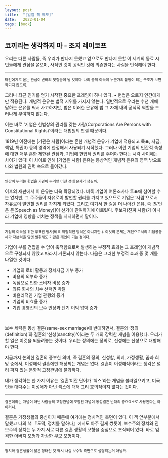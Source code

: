 ```yaml
---
layout: post
title:  "[일일 책 메모]"
date:   2022-01-04
tags: [book]
---
```

## 코끼리는 생각하지 마 - 조지 레이코프
우리는 다른 사람들, 즉 우리가 만나지 못했고 앞으로도 만나지 못할 이 세계의 동료 시민들에게 관심을 쏟으며, 사적인 것이 공적인 것에 의존한다는 사실을 인식해야 한다.
***
<small>타인에게로 쏟는 관심이 변화의 첫걸음이 될 것이다. 나의 공적 이득이 누군가의 불행이 되는 구조가 보편화되지 않도록.</small>

그러나 최근 인기를 얻기 시작한 중요한 프레임이 하나 있다.     • 헌법은 오로지 인간에게만 적용된다.     개념적 은유는 법적 지위를 가지지 않는다. 일반적으로 우리는 수천 개에 달하는 은유를 써서 사고하지만, 법은 이러한 은유에 법 그 자체 내의 공식적 역할을 드러나게 부여하지 않는다.

이는 바로 ‘기업은 헌법상의 권리를 갖는 사람(Corporations Are Persons with Constitutional Rights)’이라는 대법원의 판결 때문이다.

1819년 이전에는 [기관은 사람]이라는 흔한 개념적 은유가 기업에 적용되고 목표, 자금, 책임, 특권3) 등의 영역에 한정해서 사용되기 시작했다. 그러나 이런 기업의 인간적 속성에 대한 매우 흔한 제한된 관점과, 기업에 헌법적 권리를 주어야 한다는 시각 사이에는 차이가 있다! 이 차이로 인해 [기업은 사람] 은유는 통상적인 개념적 은유의 영역 밖으로 나와 법원의 권력 속으로 들어갔다.
***
<small>인간이 누리는 헌법을 기관이 누리면 어떤 점에 문제가 생길까.</small>

이후의 재판에서 이 은유는 더욱 확장되었다. 비록 기업이 여론조사나 투표에 참여할 수는 없지만, 그 주주들이 자유로이 발언할 권리를 가지고 있으므로 기업은 ‘사람’으로서 자유로이 발언할 권리를 가지게 되었다. 그리고 여기서 한 걸음 더 나아간 은유, 즉 [발언은 돈(Speech as Money)]이 선거에 관여하기에 이르렀다. 후보자(진짜 사람)가 아니라 기업에 영향을 끼치는 정책을 지지하면서 말이다.
***
<small>기업의 이득을 위한 투표권 행사(비록 직접적인 방식은 아니지만.). 이것의 문제는 개인으로서의 기업공동체가 자본력을 맘껏 발휘해도 기관은 개인이 되는 점이다.</small>

기업이 부를 걷잡을 수 없이 축적함으로써 발생하는 부정적 효과는 그 프레임이 개념적으로 구성되지 않았고 따라서 거론되지 않는다. 다음은 그러한 부정적 효과 중 몇 개를 나열한 것이다.

* 기업의 로비 활동과 정치자금 기부 증가
* 비용의 외부화 증가
* 독점으로 인한 소비자 비용 증가
* 의류 회사의 치수 선택권 박탈
* 비윤리적인 기업 관행의 증가
* 기업의 비효율 증가
* 기업 경영진의 보수 인상과 단기 이익 압박 증가
<br>

보수 세력은 동성 결혼(same-sex marriage)에 반대하면서, 결혼의 ‘정의(definition)’와 결혼의 ‘신성(sanctity)’이라는 두 개의 강력한 개념을 이용했다. 우리가 할 일은 이것을 되돌려놓는 것이다. 우리는 정의에는 정의로, 신성에는 신성으로 대항해야 한다.

지금까지 논의한 결혼의 풍부한 의미, 즉 결혼의 정의, 신성함, 의례, 가정생활, 꿈과 희망 중에서, 이성애적 결혼에만 해당되는 개념은 없다. 결혼이 이성애적이라는 생각은 널리 퍼져 있는 문화적 고정관념에 불과하다.

내가 생각하는 한 가지 이유는 ‘결혼’이란 단어가 ‘섹스’라는 개념을 불러일으키고, 미국인들 대다수는 이성애가 아닌 섹스에 대해 그리 호의적이지 않다는 것이다.
***
<small>결혼이라는 개념이 아닌 사람들의 고정관념에 포함된 개념이 동성결혼 반대의 중요요소로 사용된다는 아이러니.</small>

결혼은 가정생활의 중심이기 때문에 여기에는 정치적인 측면이 있다. 이 책 앞부분에서 말했고 나의 책 『도덕, 정치를 말하다』에서도 아주 길게 썼듯이, 보수주의 정치와 진보주의 정치는 두 가지 서로 다른 결혼 생활의 모형을 중심으로 조직되어 있다. 바로 엄격한 아버지 모형과 자상한 부모 모형이다.
***
<small>정치와 결혼생활이 닮은 형태인 것 역시 사실 보수적 측면으로 설명되는거 아닐까.</small>